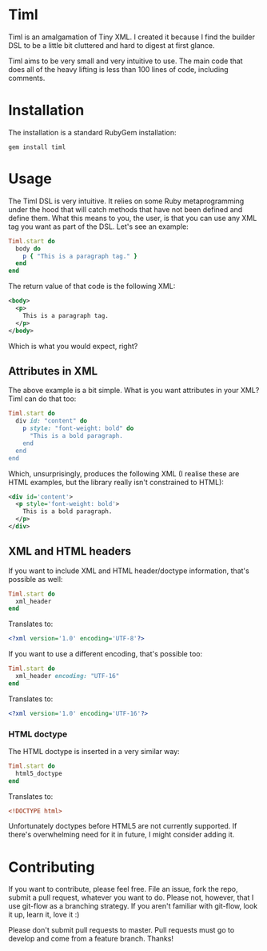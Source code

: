 # Timl

Timl is an amalgamation of Tiny XML. I created it because I find the builder DSL
to be a little bit cluttered and hard to digest at first glance.

Timl aims to be very small and very intuitive to use. The main code that does
all of the heavy lifting is less than 100 lines of code, including comments.

# Installation

The installation is a standard RubyGem installation:

    gem install timl

# Usage

The Timl DSL is very intuitive. It relies on some Ruby metaprogramming under the
hood that will catch methods that have not been defined and define them. What
this means to you, the user, is that you can use any XML tag you want as part of
the DSL. Let's see an example:

``` ruby
Timl.start do
  body do
    p { "This is a paragraph tag." }
  end
end
```

The return value of that code is the following XML:

``` xml
<body>
  <p>
    This is a paragraph tag.
  </p>
</body>
```

Which is what you would expect, right?

## Attributes in XML

The above example is a bit simple. What is you want attributes in your XML? Timl
can do that too:

``` ruby
Timl.start do
  div id: "content" do
    p style: "font-weight: bold" do
      "This is a bold paragraph.
    end
  end
end
```

Which, unsurprisingly, produces the following XML (I realise these are HTML
examples, but the library really isn't constrained to HTML):

``` xml
<div id='content'>
  <p style='font-weight: bold'>
    This is a bold paragraph.
  </p>
</div>
```

## XML and HTML headers

If you want to include XML and HTML header/doctype information, that's possible
as well:

``` ruby
Timl.start do
  xml_header
end
```

Translates to:

``` xml
<?xml version='1.0' encoding='UTF-8'?>
```

If you want to use a different encoding, that's possible too:

``` ruby
Timl.start do
  xml_header encoding: "UTF-16"
end
```

Translates to:

``` xml
<?xml version='1.0' encoding='UTF-16'?>
```

### HTML doctype

The HTML doctype is inserted in a very similar way:

``` ruby
Timl.start do
  html5_doctype
end
```

Translates to:

``` xml
<!DOCTYPE html>
```

Unfortunately doctypes before HTML5 are not currently supported. If there's
overwhelming need for it in future, I might consider adding it.

# Contributing

If you want to contribute, please feel free. File an issue, fork the repo,
submit a pull request, whatever you want to do. Please not, however, that I use
git-flow as a branching strategy. If you aren't familiar with git-flow, look it
up, learn it, love it :)

Please don't submit pull requests to master. Pull requests must go to develop
and come from a feature branch. Thanks!
